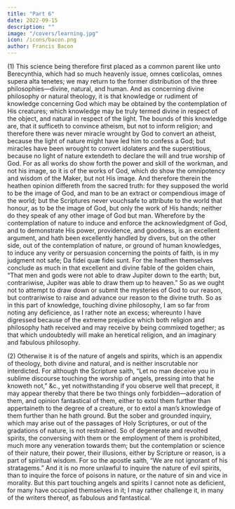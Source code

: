 ```yaml
---
title: "Part 6"
date: 2022-09-15
description: ""
image: "/covers/learning.jpg"
icon: /icons/bacon.png
author: Francis Bacon
---
```



(1) This science being therefore first placed as a common parent like unto Berecynthia, which had so much heavenly issue, omnes cœlicolas, omnes supera alta tenetes; we may return to the former distribution of the three philosophies—divine, natural, and human.  And as concerning divine philosophy or natural theology, it is that knowledge or rudiment of knowledge concerning God which may be obtained by the contemplation of His creatures; which knowledge may be truly termed divine in respect of the object, and natural in respect of the light.  The bounds of this knowledge are, that it sufficeth to convince atheism, but not to inform religion; and therefore there was never miracle wrought by God to convert an atheist, because the light of nature might have led him to confess a God; but miracles have been wrought to convert idolaters and the superstitious, because no light of nature extendeth to declare the will and true worship of God.  For as all works do show forth the power and skill of the workman, and not his image, so it is of the works of God, which do show the omnipotency and wisdom of the Maker, but not His image. And therefore therein the heathen opinion differeth from the sacred truth: for they supposed the world to be the image of God, and man to be an extract or compendious image of the world; but the Scriptures never vouchsafe to attribute to the world that honour, as to be the image of God, but only the work of His hands; neither do they speak of any other image of God but man.  Wherefore by the contemplation of nature to induce and enforce the acknowledgment of God, and to demonstrate His power, providence, and goodness, is an excellent argument, and hath been excellently handled by divers, but on the other side, out of the contemplation of nature, or ground of human knowledges, to induce any verity or persuasion concerning the points of faith, is in my judgment not safe; Da fidei quæ fidei sunt. For the heathen themselves conclude as much in that excellent and divine fable of the golden chain, “That men and gods were not able to draw Jupiter down to the earth; but, contrariwise, Jupiter was able to draw them up to heaven.”  So as we ought not to attempt to draw down or submit the mysteries of God to our reason, but contrariwise to raise and advance our reason to the divine truth.  So as in this part of knowledge, touching divine philosophy, I am so far from noting any deficience, as I rather note an excess; whereunto I have digressed because of the extreme prejudice which both religion and philosophy hath received and may receive by being commixed together; as that which undoubtedly will make an heretical religion, and an imaginary and fabulous philosophy.

(2) Otherwise it is of the nature of angels and spirits, which is an appendix of theology, both divine and natural, and is neither inscrutable nor interdicted.  For although the Scripture saith, “Let no man deceive you in sublime discourse touching the worship of angels, pressing into that he knoweth not,” &c., yet notwithstanding if you observe well that precept, it may appear thereby that there be two things only forbidden—adoration of them, and opinion fantastical of them, either to extol them further than appertaineth to the degree of a creature, or to extol a man’s knowledge of them further than he hath ground.  But the sober and grounded inquiry, which may arise out of the passages of Holy Scriptures, or out of the gradations of nature, is not restrained.  So of degenerate and revolted spirits, the conversing with them or the employment of them is prohibited, much more any veneration towards them; but the contemplation or science of their nature, their power, their illusions, either by Scripture or reason, is a part of spiritual wisdom.  For so the apostle saith, “We are not ignorant of his stratagems.”  And it is no more unlawful to inquire the nature of evil spirits, than to inquire the force of poisons in nature, or the nature of sin and vice in morality.  But this part touching angels and spirits I cannot note as deficient, for many have occupied themselves in it; I may rather challenge it, in many of the writers thereof, as fabulous and fantastical.
